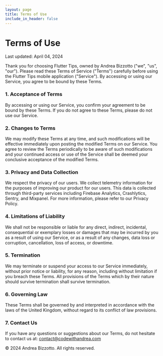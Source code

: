 ```yaml
---
layout: page
title: Terms of Use
include_in_header: false
---
```


# Terms of Use

Last updated: April 04, 2024

Thank you for choosing Flutter Tips, owned by Andrea Bizzotto ("we", "us", "our"). Please read these Terms of Service ("Terms") carefully before using the Flutter Tips mobile application ("Service"). By accessing or using our Service, you agree to be bound by these Terms.

### 1. Acceptance of Terms

By accessing or using our Service, you confirm your agreement to be bound by these Terms. If you do not agree to these Terms, please do not use our Service.

### 2. Changes to Terms

We may modify these Terms at any time, and such modifications will be effective immediately upon posting the modified Terms on our Service. You agree to review the Terms periodically to be aware of such modifications and your continued access or use of the Service shall be deemed your conclusive acceptance of the modified Terms.

### 3. Privacy and Data Collection

We respect the privacy of our users. We collect telemetry information for the purposes of improving our product for our users. This data is collected through third-party services including Firebase Analytics, Crashlytics, Sentry, and Mixpanel. For more information, please refer to our Privacy Policy.

### 4. Limitations of Liability

We shall not be responsible or liable for any direct, indirect, incidental, consequential or exemplary losses or damages that may be incurred by you as a result of using our Service, or as a result of any changes, data loss or corruption, cancellation, loss of access, or downtime.

### 5. Termination

We may terminate or suspend your access to our Service immediately, without prior notice or liability, for any reason, including without limitation if you breach these Terms. All provisions of the Terms which by their nature should survive termination shall survive termination.

### 6. Governing Law

These Terms shall be governed by and interpreted in accordance with the laws of the United Kingdom, without regard to its conflict of law provisions.

### 7. Contact Us

If you have any questions or suggestions about our Terms, do not hesitate to contact us at: contact@codewithandrea.com

© 2024 Andrea Bizzotto. All rights reserved.
